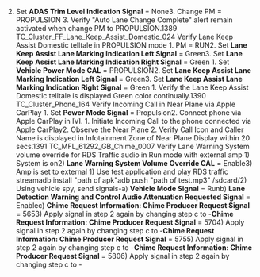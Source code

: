 2. Set **ADAS Trim Level Indication Signal** = None3. Change PM = PROPULSION 3. Verify "Auto Lane Change Complete" alert remain activated when change PM to PROPULSION.1389 TC_Cluster_FF_Lane_Keep_Assist_Domestic_024 Verify Lane Keep Assist Domestic telltale in PROPULSION mode 1. PM = RUN2. Set **Lane Keep Assist Lane Marking Indication Left Signal** = Green3. Set **Lane Keep Assist Lane Marking Indication Right Signal** = Green 1. Set **Vehicle Power Mode CAL** = PROPULSION2. Set **Lane Keep Assist Lane Marking Indication Left Signal** = Green3. Set **Lane Keep Assist Lane Marking Indication Right Signal** = Green 1. Verify the Lane Keep Assist Domestic telltale is displayed Green color continually.1390 TC_Cluster_Phone_164 Verify Incoming Call in Near Plane via Apple CarPlay 1. Set **Power Mode Signal** = Propulsion2. Connect phone via Apple CarPlay in IVI. 1. Initiate Incoming Call to the phone connected via Apple CarPlay2. Observe the Near Plane 2. Verify Call Icon and Caller Name is displayed in Infotainment Zone of Near Plane Display within 20 secs.1391 TC_MFL_61292_GB_Chime_0007 Verify Lane Warning System volume override for RDS Traffic audio in Run mode with external amp 1) System is on2) **Lane Warning System Volume Override CAL** = Enable3) Amp is set to external 1) Use test application and play RDS traffic streamadb install "path of apk"adb push "path of test.mp3" /sdcard/2) Using vehicle spy, send signals-a) **Vehicle Mode Signal** = Runb) **Lane Detection Warning and Control Audio Attenuation Requested Signal** = Enablec) **Chime Request Information: Chime Producer Request Signal** = 5653) Apply signal in step 2 again by changing step c to -**Chime Request Information: Chime Producer Request Signal** = 5704) Apply signal in step 2 again by changing step c to -**Chime Request Information: Chime Producer Request Signal** = 5755) Apply signal in step 2 again by changing step c to -**Chime Request Information: Chime Producer Request Signal** = 5806) Apply signal in step 2 again by changing step c to -